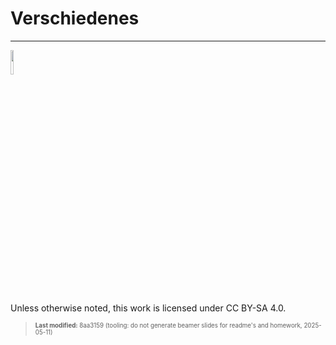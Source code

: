 # Verschiedenes

------------------------------------------------------------------------

<img src="https://licensebuttons.net/l/by-sa/4.0/88x31.png" width="10%">

Unless otherwise noted, this work is licensed under CC BY-SA 4.0.

<blockquote><p><sup><sub><strong>Last modified:</strong> 8aa3159 (tooling: do not generate beamer slides for readme's and homework, 2025-05-11)<br></sub></sup></p></blockquote>
